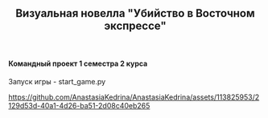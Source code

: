 ﻿﻿<h2 align="center">Визуальная новелла "Убийство в Восточном экспрессе"</h2>
  ﻿﻿<h4 align="left">Командный проект 1 семестра 2 курса</h4>
Запуск игры - start_game.py



https://github.com/AnastasiaKedrina/AnastasiaKedrina/assets/113825953/2129d53d-40a1-4d26-ba51-2d08c40eb265

